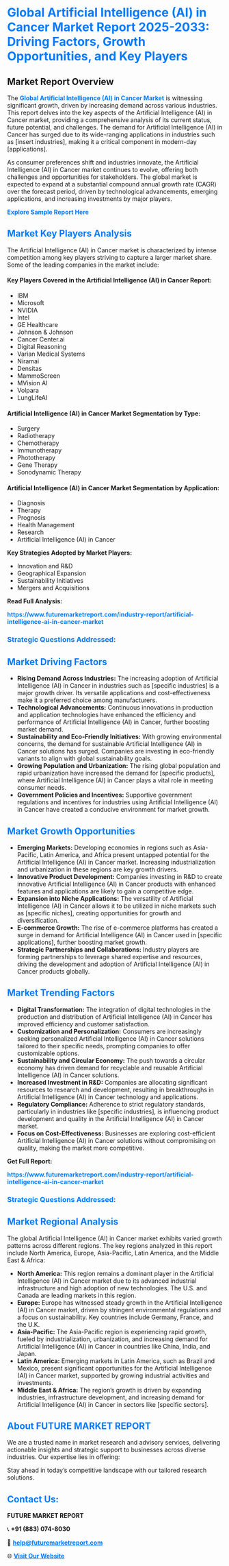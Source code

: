 <h1 style="color: #007BFF;">Global Artificial Intelligence (AI) in Cancer Market Report 2025-2033: Driving Factors, Growth Opportunities, and Key Players</h1>

<section id="overview">
<h2>Market Report Overview</h2>
<p>The <a href="https://www.futuremarketreport.com/industry-report/artificial-intelligence-ai-in-cancer-market" style="color: #007BFF; text-decoration: none;"><strong>Global Artificial Intelligence (AI) in Cancer Market</strong></a> is witnessing significant growth, driven by increasing demand across various industries. This report delves into the key aspects of the Artificial Intelligence (AI) in Cancer market, providing a comprehensive analysis of its current status, future potential, and challenges. The demand for Artificial Intelligence (AI) in Cancer has surged due to its wide-ranging applications in industries such as [insert industries], making it a critical component in modern-day [applications].</p>
<p>As consumer preferences shift and industries innovate, the Artificial Intelligence (AI) in Cancer market continues to evolve, offering both challenges and opportunities for stakeholders. The global market is expected to expand at a substantial compound annual growth rate (CAGR) over the forecast period, driven by technological advancements, emerging applications, and increasing investments by major players.</p>
</section>

<section id="overview">
<p><a href="https://www.futuremarketreport.com/request-sample/reportId=124209" style="color: #007BFF; text-decoration: none;"><strong>Explore Sample Report Here</strong></a></p>
</section>

<section id="key-players">
<h2 style="color: #007BFF;">Market Key Players Analysis</h2>
<p>The Artificial Intelligence (AI) in Cancer market is characterized by intense competition among key players striving to capture a larger market share. Some of the leading companies in the market include:</p>
<h4>Key Players Covered in the Artificial Intelligence (AI) in Cancer Report:</h4>
<ul><li>IBM</li><li>Microsoft</li><li>NVIDIA</li><li>Intel</li><li>GE Healthcare</li><li>Johnson &amp; Johnson</li><li>Cancer Center.ai</li><li>Digital Reasoning</li><li>Varian Medical Systems</li><li>Niramai</li><li>Densitas</li><li>MammoScreen</li><li>MVision AI</li><li>Volpara</li><li>LungLifeAI</li></ul>
<h4>Artificial Intelligence (AI) in Cancer Market Segmentation by Type:</h4>
<ul><li>Surgery</li><li>Radiotherapy</li><li>Chemotherapy</li><li>Immunotherapy</li><li>Phototherapy</li><li>Gene Therapy</li><li>Sonodynamic Therapy</li></ul>

<h4>Artificial Intelligence (AI) in Cancer Market Segmentation by Application:</h4>
<ul><li>Diagnosis</li><li>Therapy</li><li>Prognosis</li><li>Health Management</li><li>Research</li><li>Artificial Intelligence (AI) in Cancer</li></ul>
<p><strong>Key Strategies Adopted by Market Players:</strong></p>
<ul>
<li>Innovation and R&D</li>
<li>Geographical Expansion</li>
<li>Sustainability Initiatives</li>
<li>Mergers and Acquisitions</li>
</ul>
</section>

<section>
<p><strong>Read Full Analysis: </strong></p><a href="https://www.futuremarketreport.com/industry-report/artificial-intelligence-ai-in-cancer-market" style="color: #007BFF; text-decoration: none;"><strong>https://www.futuremarketreport.com/industry-report/artificial-intelligence-ai-in-cancer-market</strong></a>
<h3 style="color: #007BFF;">Strategic Questions Addressed:</h3>
</section>

<section id="driving-factors">
<h2 style="color: #007BFF;">Market Driving Factors</h2>
<ul>
<li><strong>Rising Demand Across Industries:</strong> The increasing adoption of Artificial Intelligence (AI) in Cancer in industries such as [specific industries] is a major growth driver. Its versatile applications and cost-effectiveness make it a preferred choice among manufacturers.</li>
<li><strong>Technological Advancements:</strong> Continuous innovations in production and application technologies have enhanced the efficiency and performance of Artificial Intelligence (AI) in Cancer, further boosting market demand.</li>
<li><strong>Sustainability and Eco-Friendly Initiatives:</strong> With growing environmental concerns, the demand for sustainable Artificial Intelligence (AI) in Cancer solutions has surged. Companies are investing in eco-friendly variants to align with global sustainability goals.</li>
<li><strong>Growing Population and Urbanization:</strong> The rising global population and rapid urbanization have increased the demand for [specific products], where Artificial Intelligence (AI) in Cancer plays a vital role in meeting consumer needs.</li>
<li><strong>Government Policies and Incentives:</strong> Supportive government regulations and incentives for industries using Artificial Intelligence (AI) in Cancer have created a conducive environment for market growth.</li>
</ul>
</section>

<section id="growth-opportunities">
<h2 style="color: #007BFF;">Market Growth Opportunities</h2>
<ul>
<li><strong>Emerging Markets:</strong> Developing economies in regions such as Asia-Pacific, Latin America, and Africa present untapped potential for the Artificial Intelligence (AI) in Cancer market. Increasing industrialization and urbanization in these regions are key growth drivers.</li>
<li><strong>Innovative Product Development:</strong> Companies investing in R&D to create innovative Artificial Intelligence (AI) in Cancer products with enhanced features and applications are likely to gain a competitive edge.</li>
<li><strong>Expansion into Niche Applications:</strong> The versatility of Artificial Intelligence (AI) in Cancer allows it to be utilized in niche markets such as [specific niches], creating opportunities for growth and diversification.</li>
<li><strong>E-commerce Growth:</strong> The rise of e-commerce platforms has created a surge in demand for Artificial Intelligence (AI) in Cancer used in [specific applications], further boosting market growth.</li>
<li><strong>Strategic Partnerships and Collaborations:</strong> Industry players are forming partnerships to leverage shared expertise and resources, driving the development and adoption of Artificial Intelligence (AI) in Cancer products globally.</li>
</ul>
</section>

<section id="trending-factors">
<h2 style="color: #007BFF;">Market Trending Factors</h2>
<ul>
<li><strong>Digital Transformation:</strong> The integration of digital technologies in the production and distribution of Artificial Intelligence (AI) in Cancer has improved efficiency and customer satisfaction.</li>
<li><strong>Customization and Personalization:</strong> Consumers are increasingly seeking personalized Artificial Intelligence (AI) in Cancer solutions tailored to their specific needs, prompting companies to offer customizable options.</li>
<li><strong>Sustainability and Circular Economy:</strong> The push towards a circular economy has driven demand for recyclable and reusable Artificial Intelligence (AI) in Cancer solutions.</li>
<li><strong>Increased Investment in R&D:</strong> Companies are allocating significant resources to research and development, resulting in breakthroughs in Artificial Intelligence (AI) in Cancer technology and applications.</li>
<li><strong>Regulatory Compliance:</strong> Adherence to strict regulatory standards, particularly in industries like [specific industries], is influencing product development and quality in the Artificial Intelligence (AI) in Cancer market.</li>
<li><strong>Focus on Cost-Effectiveness:</strong> Businesses are exploring cost-efficient Artificial Intelligence (AI) in Cancer solutions without compromising on quality, making the market more competitive.</li>
</ul>
</section>

<section>
<p><strong>Get Full Report: </strong></p><a href="https://www.futuremarketreport.com/industry-report/artificial-intelligence-ai-in-cancer-market" style="color: #007BFF; text-decoration: none;"><strong>https://www.futuremarketreport.com/industry-report/artificial-intelligence-ai-in-cancer-market</strong></a>
<h3 style="color: #007BFF;">Strategic Questions Addressed:</h3>
</section>


<section id="regional-analysis">
<h2 style="color: #007BFF;">Market Regional Analysis</h2>
<p>The global Artificial Intelligence (AI) in Cancer market exhibits varied growth patterns across different regions. The key regions analyzed in this report include North America, Europe, Asia-Pacific, Latin America, and the Middle East & Africa:</p>
<ul>
<li><strong>North America:</strong> This region remains a dominant player in the Artificial Intelligence (AI) in Cancer market due to its advanced industrial infrastructure and high adoption of new technologies. The U.S. and Canada are leading markets in this region.</li>
<li><strong>Europe:</strong> Europe has witnessed steady growth in the Artificial Intelligence (AI) in Cancer market, driven by stringent environmental regulations and a focus on sustainability. Key countries include Germany, France, and the U.K.</li>
<li><strong>Asia-Pacific:</strong> The Asia-Pacific region is experiencing rapid growth, fueled by industrialization, urbanization, and increasing demand for Artificial Intelligence (AI) in Cancer in countries like China, India, and Japan.</li>
<li><strong>Latin America:</strong> Emerging markets in Latin America, such as Brazil and Mexico, present significant opportunities for the Artificial Intelligence (AI) in Cancer market, supported by growing industrial activities and investments.</li>
<li><strong>Middle East & Africa:</strong> The region’s growth is driven by expanding industries, infrastructure development, and increasing demand for Artificial Intelligence (AI) in Cancer in sectors like [specific sectors].</li>
</ul>
</section>

<footer>
<h2 style="color: #007BFF;">About FUTURE MARKET REPORT</h2>
<p>We are a trusted name in market research and advisory services, delivering actionable insights and strategic support to businesses across diverse industries. Our expertise lies in offering:</p>

<p>Stay ahead in today’s competitive landscape with our tailored research solutions.</p>

<h2 style="color: #007BFF;">Contact Us:</h2>
<p><strong>FUTURE MARKET REPORT</strong></p>
<p>📞 <strong>+91 (883) 074-8030</strong></p>
<p>📧 <strong><a href="mailto:help@futuremarketreport.com" style="color: #007BFF;">help@futuremarketreport.com</a></strong></p>
<p>🌐 <strong><a href="https://www.futuremarketreport.com/" style="color: #007BFF;">Visit Our Website</a></strong></p>
</footer>